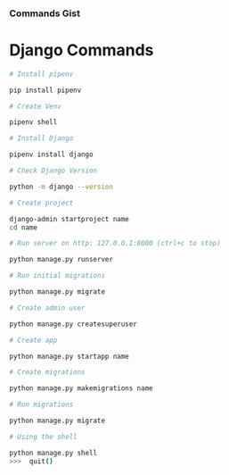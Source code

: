 ### Commands Gist
# Django Commands

```bash
# Install pipenv

pip install pipenv
```

```bash
# Create Venv

pipenv shell
```

```bash
# Install Django

pipenv install django
```

```bash
# Check Django Version

python -m django --version
```

```bash
# Create project

django-admin startproject name
cd name
```

```bash
# Run server on http: 127.0.0.1:8000 (ctrl+c to stop)

python manage.py runserver
```

```bash
# Run initial migrations

python manage.py migrate
```

```bash
# Create admin user

python manage.py createsuperuser
```

```bash
# Create app

python manage.py startapp name
```

```bash
# Create migrations

python manage.py makemigrations name
```

```bash
# Run migrations

python manage.py migrate
```

```bash
# Using the shell

python manage.py shell
>>>  quit()
```